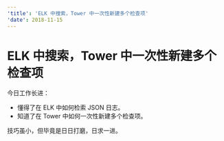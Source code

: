 ```yaml
---
'title': 'ELK 中搜索，Tower 中一次性新建多个检查项'
'date': 2018-11-15
---
```

# ELK 中搜索，Tower 中一次性新建多个检查项

今日工作长进：
- 懂得了在 ELK 中如何检索 JSON 日志。
- 知道了在 Tower 中如何一次性新建多个检查项。

技巧虽小，但毕竟是日日打磨，日求一进。